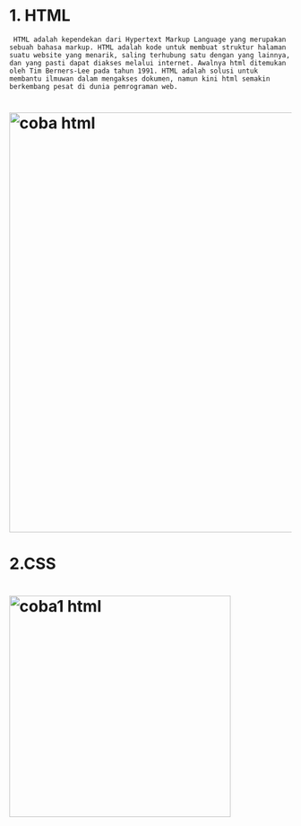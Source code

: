 # 1. HTML 
     HTML adalah kependekan dari Hypertext Markup Language yang merupakan sebuah bahasa markup. HTML adalah kode untuk membuat struktur halaman suatu website yang menarik, saling terhubung satu dengan yang lainnya, dan yang pasti dapat diakses melalui internet. Awalnya html ditemukan oleh Tim Berners-Lee pada tahun 1991. HTML adalah solusi untuk membantu ilmuwan dalam mengakses dokumen, namun kini html semakin berkembang pesat di dunia pemrograman web. 
# <img width="749" alt="coba html" src="https://github.com/AdityaNugroho07/Pemrograman-web-1/assets/168439946/6422853d-138a-4904-9706-3c1af86205fd">
# 2.CSS
# <img width="395" alt="coba1 html" src="https://github.com/AdityaNugroho07/Pemrograman-web-1/assets/168439946/3a55f799-8f13-4385-a20e-f7bdaab67fe9">
# 
